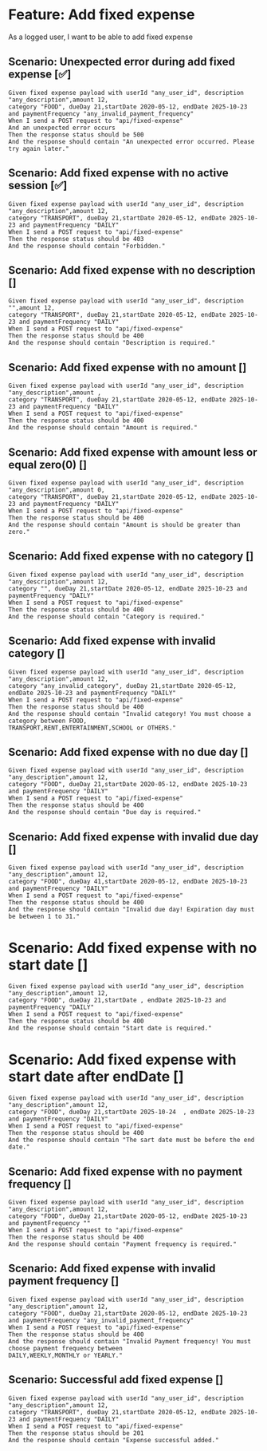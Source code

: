 # Feature: Add fixed expense

As a logged user,
I want to be able to add fixed expense

## Scenario: Unexpected error during add fixed expense [✅]

    Given fixed expense payload with userId "any_user_id", description "any_description",amount 12, 
    category "FOOD", dueDay 21,startDate 2020-05-12, endDate 2025-10-23 and paymentFrequency "any_invalid_payment_frequency"
    When I send a POST request to "api/fixed-expense"
    And an unexpected error occurs
    Then the response status should be 500
    And the response should contain "An unexpected error occurred. Please try again later."

## Scenario: Add fixed expense with no active session [✅]

    Given fixed expense payload with userId "any_user_id", description "any_description",amount 12,
    category "TRANSPORT", dueDay 21,startDate 2020-05-12, endDate 2025-10-23 and paymentFrequency "DAILY"
    When I send a POST request to "api/fixed-expense"
    Then the response status should be 403
    And the response should contain "Forbidden."

## Scenario: Add fixed expense with no description []

    Given fixed expense payload with userId "any_user_id", description "",amount 12, 
    category "TRANSPORT", dueDay 21,startDate 2020-05-12, endDate 2025-10-23 and paymentFrequency "DAILY"
    When I send a POST request to "api/fixed-expense"
    Then the response status should be 400
    And the response should contain "Description is required."

## Scenario: Add fixed expense with no amount []

    Given fixed expense payload with userId "any_user_id", description "any_description",amount , 
    category "TRANSPORT", dueDay 21,startDate 2020-05-12, endDate 2025-10-23 and paymentFrequency "DAILY"
    When I send a POST request to "api/fixed-expense"
    Then the response status should be 400
    And the response should contain "Amount is required."

## Scenario: Add fixed expense with amount less or equal zero(0)  []

    Given fixed expense payload with userId "any_user_id", description "any_description",amount 0, 
    category "TRANSPORT", dueDay 21,startDate 2020-05-12, endDate 2025-10-23 and paymentFrequency "DAILY"
    When I send a POST request to "api/fixed-expense"
    Then the response status should be 400
    And the response should contain "Amount is should be greater than zero."

## Scenario: Add fixed expense with no category []

    Given fixed expense payload with userId "any_user_id", description "any_description",amount 12, 
    category "", dueDay 21,startDate 2020-05-12, endDate 2025-10-23 and paymentFrequency "DAILY"
    When I send a POST request to "api/fixed-expense"
    Then the response status should be 400
    And the response should contain "Category is required."

## Scenario: Add fixed expense with invalid category []

    Given fixed expense payload with userId "any_user_id", description "any_description",amount 12, 
    category "any_invalid_category", dueDay 21,startDate 2020-05-12, endDate 2025-10-23 and paymentFrequency "DAILY"
    When I send a POST request to "api/fixed-expense"
    Then the response status should be 400
    And the response should contain "Invalid category! You must choose a category between FOOD,
    TRANSPORT,RENT,ENTERTAINMENT,SCHOOL or OTHERS."

## Scenario: Add fixed expense with no due day []

    Given fixed expense payload with userId "any_user_id", description "any_description",amount 12, 
    category "FOOD", dueDay 21,startDate 2020-05-12, endDate 2025-10-23 and paymentFrequency "DAILY"
    When I send a POST request to "api/fixed-expense"
    Then the response status should be 400
    And the response should contain "Due day is required."

## Scenario: Add fixed expense with invalid due day []

    Given fixed expense payload with userId "any_user_id", description "any_description",amount 12, 
    category "FOOD", dueDay 41,startDate 2020-05-12, endDate 2025-10-23 and paymentFrequency "DAILY"
    When I send a POST request to "api/fixed-expense"
    Then the response status should be 400
    And the response should contain "Invalid due day! Expiration day must be between 1 to 31."

# Scenario: Add fixed expense with no start date []

    Given fixed expense payload with userId "any_user_id", description "any_description",amount 12, 
    category "FOOD", dueDay 21,startDate , endDate 2025-10-23 and paymentFrequency "DAILY"
    When I send a POST request to "api/fixed-expense"
    Then the response status should be 400
    And the response should contain "Start date is required."

# Scenario: Add fixed expense with start date after endDate []

    Given fixed expense payload with userId "any_user_id", description "any_description",amount 12, 
    category "FOOD", dueDay 21,startDate 2025-10-24  , endDate 2025-10-23 and paymentFrequency "DAILY"
    When I send a POST request to "api/fixed-expense"
    Then the response status should be 400
    And the response should contain "The sart date must be before the end date."

## Scenario: Add fixed expense with no payment frequency []

    Given fixed expense payload with userId "any_user_id", description "any_description",amount 12, 
    category "FOOD", dueDay 21,startDate 2020-05-12, endDate 2025-10-23 and paymentFrequency ""
    When I send a POST request to "api/fixed-expense"
    Then the response status should be 400
    And the response should contain "Payment frequency is required."

## Scenario: Add fixed expense with invalid payment frequency []

    Given fixed expense payload with userId "any_user_id", description "any_description",amount 12, 
    category "FOOD", dueDay 21,startDate 2020-05-12, endDate 2025-10-23 and paymentFrequency "any_invalid_payment_frequency"
    When I send a POST request to "api/fixed-expense"
    Then the response status should be 400
    And the response should contain "Invalid Payment frequency! You must choose payment frequency between 
    DAILY,WEEKLY,MONTHLY or YEARLY."

## Scenario: Successful add fixed expense  []

    Given fixed expense payload with userId "any_user_id", description "any_description",amount 12, 
    category "TRANSPORT", dueDay 21,startDate 2020-05-12, endDate 2025-10-23 and paymentFrequency "DAILY"
    When I send a POST request to "api/fixed-expense"
    Then the response status should be 201
    And the response should contain "Expense successful added."